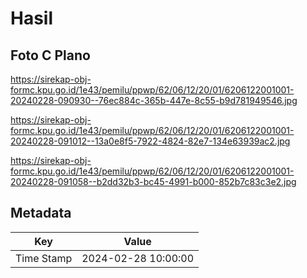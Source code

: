 # Hasil

## Foto C Plano

https://sirekap-obj-formc.kpu.go.id/1e43/pemilu/ppwp/62/06/12/20/01/6206122001001-20240228-090930--76ec884c-365b-447e-8c55-b9d781949546.jpg

https://sirekap-obj-formc.kpu.go.id/1e43/pemilu/ppwp/62/06/12/20/01/6206122001001-20240228-091012--13a0e8f5-7922-4824-82e7-134e63939ac2.jpg

https://sirekap-obj-formc.kpu.go.id/1e43/pemilu/ppwp/62/06/12/20/01/6206122001001-20240228-091058--b2dd32b3-bc45-4991-b000-852b7c83c3e2.jpg


## Metadata

| Key        | Value               |
| ---------- | ------------------- |
| Time Stamp | 2024-02-28 10:00:00 |



